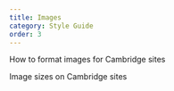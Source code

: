 ```yaml
---
title: Images
category: Style Guide
order: 3
---
```


How to format images for Cambridge sites

Image sizes on Cambridge sites